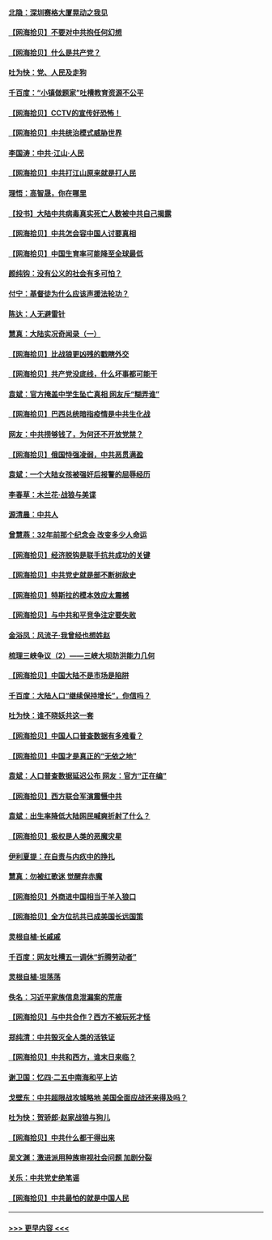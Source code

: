 #### [北隐：深圳赛格大厦晃动之我见](../pages/nsc993/n12967393.md?t=05221551) 
#### [【网海拾贝】不要对中共抱任何幻想](../pages/nsc993/n12965222.md?t=05221551) 
#### [【网海拾贝】什么是共产党？](../pages/nsc993/n12962781.md?t=05221551) 
#### [吐为快：党、人民及走狗](../pages/nsc993/n12962747.md?t=05221551) 
#### [千百度：“小镇做题家”吐槽教育资源不公平](../pages/nsc993/n12962705.md?t=05221551) 
#### [【网海拾贝】CCTV的宣传好恐怖！](../pages/nsc993/n12959984.md?t=05221551) 
#### [【网海拾贝】中共统治模式威胁世界](../pages/nsc993/n12957622.md?t=05221551) 
#### [李国涛：中共‧江山‧人民](../pages/nsc993/n12957502.md?t=05221551) 
#### [【网海拾贝】中共打江山原来就是打人民](../pages/nsc993/n12954345.md?t=05221551) 
#### [理悟：高智晟，你在哪里](../pages/nsc993/n12953115.md?t=05221551) 
#### [【投书】大陆中共病毒真实死亡人数被中共自己揭露](../pages/nsc993/n12953050.md?t=05221551) 
#### [【网海拾贝】中共怎会容中国人讨要真相](../pages/nsc993/n12952161.md?t=05221551) 
#### [【网海拾贝】中国生育率可能降至全球最低](../pages/nsc993/n12948793.md?t=05221551) 
#### [颜纯钩：没有公义的社会有多可怕？](../pages/nsc993/n12947626.md?t=05221551) 
#### [付宁：基督徒为什么应该声援法轮功？](../pages/nsc993/n12947233.md?t=05221551) 
#### [陈达：人无避雷针](../pages/nsc993/n12947098.md?t=05221551) 
#### [慧真：大陆实况奇闻录（一）](../pages/nsc993/n12945811.md?t=05221551) 
#### [【网海拾贝】比战狼更凶残的戳瞎外交](../pages/nsc993/n12945717.md?t=05221551) 
#### [【网海拾贝】共产党没底线，什么坏事都可能干](../pages/nsc993/n12942090.md?t=05221551) 
#### [袁斌：官方掩盖中学生坠亡真相 网友斥“糊弄谁”](../pages/nsc993/n12942029.md?t=05221551) 
#### [【网海拾贝】巴西总统暗指疫情是中共生化战](../pages/nsc993/n12938999.md?t=05221551) 
#### [网友：中共捞够钱了，为何还不开放党禁？](../pages/nsc993/n12938952.md?t=05221551) 
#### [【网海拾贝】俄国恃强凌弱，中共恶贯满盈](../pages/nsc993/n12936626.md?t=05221551) 
#### [袁斌：一个大陆女孩被强奸后报警的屈辱经历](../pages/nsc993/n12936547.md?t=05221551) 
#### [李春草：木兰花·战狼与美谍](../pages/nsc993/n12935995.md?t=05221551) 
#### [源清晨：中共人](../pages/nsc993/n12935589.md?t=05221551) 
#### [曾慧燕：32年前那个纪念会 改变多少人命运](../pages/nsc993/n12934233.md?t=05221551) 
#### [【网海拾贝】经济脱钩是联手抗共成功的关键](../pages/nsc993/n12934176.md?t=05221551) 
#### [【网海拾贝】中共党史就是部不断树敌史](../pages/nsc993/n12932844.md?t=05221551) 
#### [【网海拾贝】特斯拉的模本效应太震撼](../pages/nsc993/n12925626.md?t=05221551) 
#### [【网海拾贝】与中共和平竞争注定要失败](../pages/nsc993/n12923326.md?t=05221551) 
#### [金浴凤：风流子‧我曾经也想姓赵](../pages/nsc993/n12920911.md?t=05221551) 
#### [梳理三峡争议（2）——三峡大坝防洪能力几何](../pages/nsc993/n12920173.md?t=05221551) 
#### [【网海拾贝】中国大陆不是市场是陷阱](../pages/nsc993/n12920143.md?t=05221551) 
#### [千百度：大陆人口“继续保持增长”，你信吗？](../pages/nsc993/n12918946.md?t=05221551) 
#### [吐为快：谁不晓妖共这一套](../pages/nsc993/n12918941.md?t=05221551) 
#### [【网海拾贝】中国人口普查数据有多难看？](../pages/nsc993/n12917822.md?t=05221551) 
#### [【网海拾贝】中国才是真正的“无依之地”](../pages/nsc993/n12915845.md?t=05221551) 
#### [袁斌：人口普查数据延迟公布 网友：官方“正在编”](../pages/nsc993/n12915748.md?t=05221551) 
#### [【网海拾贝】西方联合军演震慑中共](../pages/nsc993/n12913466.md?t=05221551) 
#### [袁斌：出生率降低大陆网民喊爽折射了什么？](../pages/nsc993/n12913365.md?t=05221551) 
#### [【网海拾贝】极权是人类的恶魔灾星](../pages/nsc993/n12910697.md?t=05221551) 
#### [伊利夏提：在自责与内疚中的挣扎](../pages/nsc993/n12910493.md?t=05221551) 
#### [慧真：勿被红歌迷 觉醒弃赤魔](../pages/nsc993/n12910485.md?t=05221551) 
#### [【网海拾贝】外商进中国相当于羊入狼口](../pages/nsc993/n12908274.md?t=05221551) 
#### [【网海拾贝】全方位抗共已成美国长远国策](../pages/nsc993/n12906878.md?t=05221551) 
#### [灵根自植‧长戚戚](../pages/nsc993/n12905585.md?t=05221551) 
#### [千百度：网友吐槽五一调休“折腾劳动者”](../pages/nsc993/n12905934.md?t=05221551) 
#### [灵根自植‧坦荡荡](../pages/nsc993/n12905562.md?t=05221551) 
#### [佚名：习近平家族信息泄漏案的荒唐](../pages/nsc993/n12904705.md?t=05221551) 
#### [【网海拾贝】与中共合作？西方不被玩死才怪](../pages/nsc993/n12903873.md?t=05221551) 
#### [郑纯清：中共毁灭全人类的活铁证](../pages/nsc993/n12903785.md?t=05221551) 
#### [【网海拾贝】中共和西方，谁末日来临？](../pages/nsc993/n12903482.md?t=05221551) 
#### [谢卫国：忆四‧二五中南海和平上访](../pages/nsc993/n12902192.md?t=05221551) 
#### [戈壁东：中共超限战攻城略地 美国全面应战还来得及吗？](../pages/nsc993/n12902297.md?t=05221551) 
#### [吐为快：贺骄郎‧赵家战狼与狗儿](../pages/nsc993/n12902280.md?t=05221551) 
#### [【网海拾贝】中共什么都干得出来](../pages/nsc993/n12897500.md?t=05221551) 
#### [吴文渊：激进派用种族审视社会问题 加剧分裂](../pages/nsc993/n12893881.md?t=05221551) 
#### [关乐：中共党史绝笔谣](../pages/nsc993/n12897270.md?t=05221551) 
#### [【网海拾贝】中共最怕的就是中国人民](../pages/nsc993/n12894705.md?t=05221551) 

----
#### [ >>> 更早内容 <<< ](../indexes/nsc993-earlier.md)
